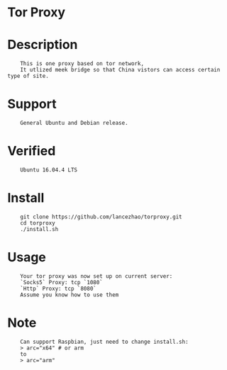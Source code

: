 Tor Proxy  
====

# Description
        This is one proxy based on tor network, 
        It utlized meek bridge so that China vistors can access certain type of site.

# Support
        General Ubuntu and Debian release.

# Verified
        Ubuntu 16.04.4 LTS

# Install
        git clone https://github.com/lancezhao/torproxy.git
        cd torproxy
        ./install.sh

# Usage
        Your tor proxy was now set up on current server:
        `Socks5` Proxy: tcp `1080`
        `Http` Proxy: tcp `8080`
        Assume you know how to use them

# Note
        Can support Raspbian, just need to change install.sh:
        > arc="x64" # or arm
        to
        > arc="arm"
